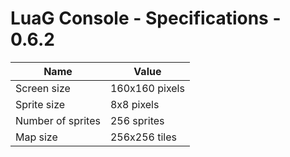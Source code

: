 # LuaG Console - Specifications - 0.6.2

| Name | Value |
| --- | --- |
| Screen size | 160x160 pixels |
| Sprite size | 8x8 pixels |
| Number of sprites | 256 sprites |
| Map size | 256x256 tiles |
